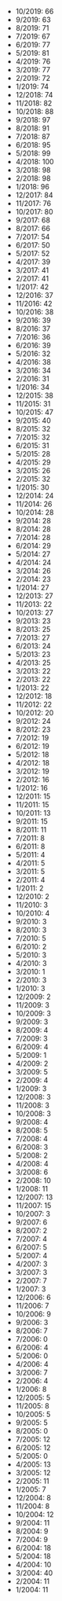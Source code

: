 *  10/2019: 66
*  9/2019: 63
*  8/2019: 71
*  7/2019: 67
*  6/2019: 77
*  5/2019: 81
*  4/2019: 76
*  3/2019: 77
*  2/2019: 72
*  1/2019: 74
*  12/2018: 74
*  11/2018: 82
*  10/2018: 88
*  9/2018: 97
*  8/2018: 91
*  7/2018: 87
*  6/2018: 95
*  5/2018: 99
*  4/2018: 100
*  3/2018: 98
*  2/2018: 98
*  1/2018: 96
*  12/2017: 84
*  11/2017: 76
*  10/2017: 80
*  9/2017: 68
*  8/2017: 66
*  7/2017: 54
*  6/2017: 50
*  5/2017: 52
*  4/2017: 39
*  3/2017: 41
*  2/2017: 41
*  1/2017: 42
*  12/2016: 37
*  11/2016: 42
*  10/2016: 38
*  9/2016: 39
*  8/2016: 37
*  7/2016: 36
*  6/2016: 39
*  5/2016: 32
*  4/2016: 38
*  3/2016: 34
*  2/2016: 31
*  1/2016: 34
*  12/2015: 38
*  11/2015: 31
*  10/2015: 47
*  9/2015: 40
*  8/2015: 32
*  7/2015: 32
*  6/2015: 31
*  5/2015: 28
*  4/2015: 29
*  3/2015: 26
*  2/2015: 32
*  1/2015: 30
*  12/2014: 24
*  11/2014: 26
*  10/2014: 28
*  9/2014: 28
*  8/2014: 28
*  7/2014: 28
*  6/2014: 29
*  5/2014: 27
*  4/2014: 24
*  3/2014: 26
*  2/2014: 23
*  1/2014: 27
*  12/2013: 27
*  11/2013: 22
*  10/2013: 27
*  9/2013: 23
*  8/2013: 25
*  7/2013: 27
*  6/2013: 24
*  5/2013: 23
*  4/2013: 25
*  3/2013: 22
*  2/2013: 22
*  1/2013: 22
*  12/2012: 18
*  11/2012: 22
*  10/2012: 20
*  9/2012: 24
*  8/2012: 23
*  7/2012: 19
*  6/2012: 19
*  5/2012: 18
*  4/2012: 18
*  3/2012: 19
*  2/2012: 16
*  1/2012: 16
*  12/2011: 15
*  11/2011: 15
*  10/2011: 13
*  9/2011: 15
*  8/2011: 11
*  7/2011: 8
*  6/2011: 8
*  5/2011: 4
*  4/2011: 5
*  3/2011: 5
*  2/2011: 4
*  1/2011: 2
*  12/2010: 2
*  11/2010: 3
*  10/2010: 4
*  9/2010: 3
*  8/2010: 3
*  7/2010: 5
*  6/2010: 2
*  5/2010: 3
*  4/2010: 3
*  3/2010: 1
*  2/2010: 3
*  1/2010: 3
*  12/2009: 2
*  11/2009: 3
*  10/2009: 3
*  9/2009: 3
*  8/2009: 4
*  7/2009: 3
*  6/2009: 4
*  5/2009: 1
*  4/2009: 2
*  3/2009: 5
*  2/2009: 4
*  1/2009: 3
*  12/2008: 3
*  11/2008: 3
*  10/2008: 3
*  9/2008: 4
*  8/2008: 5
*  7/2008: 4
*  6/2008: 3
*  5/2008: 2
*  4/2008: 4
*  3/2008: 6
*  2/2008: 10
*  1/2008: 11
*  12/2007: 13
*  11/2007: 15
*  10/2007: 3
*  9/2007: 6
*  8/2007: 2
*  7/2007: 4
*  6/2007: 5
*  5/2007: 4
*  4/2007: 3
*  3/2007: 3
*  2/2007: 7
*  1/2007: 3
*  12/2006: 6
*  11/2006: 7
*  10/2006: 9
*  9/2006: 3
*  8/2006: 7
*  7/2006: 0
*  6/2006: 4
*  5/2006: 0
*  4/2006: 4
*  3/2006: 7
*  2/2006: 4
*  1/2006: 8
*  12/2005: 5
*  11/2005: 8
*  10/2005: 5
*  9/2005: 5
*  8/2005: 0
*  7/2005: 12
*  6/2005: 12
*  5/2005: 0
*  4/2005: 13
*  3/2005: 12
*  2/2005: 11
*  1/2005: 7
*  12/2004: 8
*  11/2004: 8
*  10/2004: 12
*  9/2004: 11
*  8/2004: 9
*  7/2004: 9
*  6/2004: 18
*  5/2004: 18
*  4/2004: 10
*  3/2004: 40
*  2/2004: 11
*  1/2004: 11